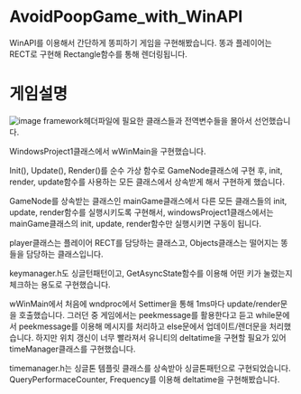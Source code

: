 # AvoidPoopGame_with_WinAPI
WinAPI를 이용해서 간단하게 똥피하기 게임을 구현해봤습니다. 
똥과 플레이어는 RECT로 구현해 Rectangle함수를 통해 렌더링됩니다.

# 게임설명
![image](https://github.com/jh11240/AvoidPoopGame_with_WinAPI/assets/73728655/f79be63a-f20f-45d7-b8e6-40a2c285effd)
framework헤더파일에 필요한 클래스들과 전역변수들을 몰아서 선언했습니다.

WindowsProject1클래스에서 wWinMain을 구현했습니다. 

Init(), Update(), Render()를 순수 가상 함수로 GameNode클래스에 구현 후, 
init, render, update함수를 사용하는 모든 클래스에서 상속받게 해서 구현하게 했습니다. 

GameNode를 상속받는 클래스인 mainGame클래스에서 다른 모든 클래스들의 init, update, render함수를 실행시키도록 구현해서, 
windowsProject1클래스에서는 mainGame클래스의 init, update, render함수만 실행시키면 구동이 됩니다.

player클래스는 플레이어 RECT를 담당하는 클래스고, Objects클래스는 떨어지는 똥들을 담당하는 클래스입니다. 

keymanager.h도 싱글턴패턴이고, GetAsyncState함수를 이용해 어떤 키가 눌렸는지 체크하는 용도로 구현했습니다. 

wWinMain에서 처음에 wndproc에서 Settimer을 통해 1ms마다 update/render문을 호출했습니다.
그러던 중 게임에서는 peekmessage를 활용한다고 듣고  while문에서 peekmessage를 이용해 메시지를 처리하고 else문에서 업데이트/렌더문을 처리했습니다.
하지만 위치 갱신이 너무 빨라져서 유니티의 deltatime을 구현할 필요가 있어 timeManager클래스를 구현했습니다.

timemanager.h는 싱글톤 템플릿 클래스를 상속받아 싱글톤패턴으로 구현되었습니다. 
QueryPerformaceCounter, Frequency를 이용해 deltatime을 구현해봤습니다.   

